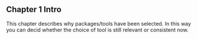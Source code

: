 ## Chapter 1 Intro

This chapter describes why packages/tools have been selected. In this way you can decid whether the choice of tool is still relevant or consistent now.